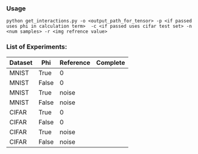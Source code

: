### Usage

`python get_interactions.py -o <output_path_for_tensor> -p <if passed uses phi in calculation term>  -c <if passed uses cifar test set> -n <num samples> -r <img refrence value>`

### List of Experiments:

| Dataset | Phi | Reference | Complete |
|-----|-----|-----|----|
| MNIST | True | 0 |  |
| MNIST | False | 0 | |
| MNIST | True | noise | |
| MNIST | False | noise | |
| CIFAR | True | 0 | |
| CIFAR | False | 0 | |
| CIFAR | True | noise | |
| CIFAR | False | noise | |
